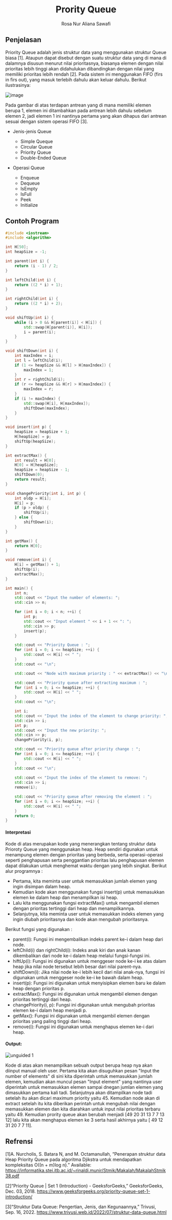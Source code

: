 # <h1 align="center">Prority Queue</h1>
<p align="center">Rosa Nur Aliana Sawafi</p>

## Penjelasan 
Priority Queue adalah jenis struktur data yang menggunakan struktur Queue biasa [1]. Ataupun dapat disebut dengan suatu struktur data yang di mana di dalamnya disusun menurut nilai prioritasnya, biasanya elemen dengan nilai prioritas lebih tinggi akan didahulukan dibandingkan dengan nilai yang memiliki prioritas lebih rendah [2]. Pada sistem ini menggunakan FIFO (firs in firs out), yang masuk terlebih dahulu akan keluar dahulu. Berikut ilustrasinya:

![image](https://github.com/xyzall1/Struktur-Data-Teori-Assigment/assets/161272189/c1936a8b-1027-41e0-8898-e84d6f0f784f)

Pada gambar di atas terdapan antrean yang di mana memiliki elemen berupa 1, elemen ini ditambahkan pada antrean lebih dahulu sebelum elemen 2, jadi elemen 1 ini nantinya pertama yang akan dihapus dari antrean sesuai dengan sistem operasi FIFO [3]. 

- Jenis-jenis Queue
    - Simple Queque
    - Circular Queue
    - Priority Queue
    - Double-Ended Queue

- Operasi Queue
    - Enqueue
    - Dequeue
    - IsEmpty
    - IsFull
    - Peek
    - Initialize


## Contoh Program 
```C++
#include <iostream>
#include <algorithm>

int H[50];
int heapSize = -1;

int parent(int i) {
    return (i - 1) / 2;
}

int leftChild(int i) {
    return ((2 * i) + 1);
}

int rightChild(int i) {
    return ((2 * i) + 2);
}

void shiftUp(int i) {
    while (i > 0 && H[parent(i)] < H[i]) {
        std::swap(H[parent(i)], H[i]);
        i = parent(i);
    }
}

void shiftDown(int i) {
    int maxIndex = i;
    int l = leftChild(i);
    if (1 <= heapSize && H[l] > H[maxIndex]) {
        maxIndex = 1;
    }
    int r = rightChild(i);
    if (r <= heapSize && H[r] > H[maxIndex]) {
        maxIndex = r;
    }
    if (i != maxIndex) {
        std::swap(H[i], H[maxIndex]);
        shiftDown(maxIndex);
    }
}

void insert(int p) {
    heapSize = heapSize + 1;
    H[heapSize] = p;
    shiftUp(heapSize);
}

int extractMax() {
    int result = H[0];
    H[0] = H[heapSize];
    heapSize = heapSize - 1;
    shiftDown(0);
    return result;
}

void changePriority(int i, int p) {
    int oldp = H[i];
    H[i] = p;
    if (p > oldp) {
        shiftUp(i);
    } else {
        shiftDown(i);
    }
}

int getMax() {
    return H[0];
}

void remove(int i) {
    H[i] = getMax() + 1;
    shiftUp(i);
    extractMax();
}

int main() {
    int n;
    std::cout << "Input the number of elements: ";
    std::cin >> n;

    for (int i = 0; i < n; ++i) {
        int p;
        std::cout << "Input element " << i + 1 << ": ";
        std::cin >> p;
        insert(p);
    }

    std::cout << "Priority Queue : ";
    for (int i = 0; i <= heapSize; ++i) {
        std::cout << H[i] << " ";
    }    
    std::cout << "\n";

    std::cout << "Node with maximum priority : " << extractMax() << "\n";

    std::cout << "Priority queue after extracting maximum : ";
    for (int i = 0; i <= heapSize; ++i) {
        std::cout << H[i] << " ";
    }
    std::cout << "\n";

    int i;
    std::cout << "Input the index of the element to change priority: ";
    std::cin >> i;
    int p;
    std::cout << "Input the new priority: ";
    std::cin >> p;
    changePriority(i, p);

    std::cout << "Priority queue after priority change : ";
    for (int i = 0; i <= heapSize; ++i) {
        std::cout << H[i] << " ";
    }
    std::cout << "\n";
    
    std::cout << "Input the index of the element to remove: ";
    std::cin >> i;
    remove(i);

    std::cout << "Priority queue after removing the element : ";
    for (int i = 0; i <= heapSize; ++i) {
        std::cout << H[i] << " ";
    }
    return 0;
}
```
#### Interpretasi 
Kode di atas merupakan kode yang menerangkan tentang struktur data Prioroty Queue yang menggunakan heap. Heap sendiri digunakan untuk menampung elemen dengan prioritas yang berbeda, serta operasi-operasi seperti penghapusan serta penggantian prioritas lalu penghapusan elemen dapat dilakukan untuk menghemat waktu dengan yang lebih singkat.
Berikut alur programnya :
- Pertama, kita meminta user untuk memasukkan jumlah elemen yang ingin disimpan dalam heap.
- Kemudian kode akan menggunakan fungsi insert(p) untuk memasukkan elemen ke dalam heap dan menampilkan isi heap.
- Lalu kita menggunakan fungsi extractMax() untuk mengambil elemen dengan prioritas tertinggi dari heap dan menampilkannya.
- Selanjutnya, kita meminta user untuk memasukkan indeks elemen yang ingin diubah prioritasnya dan kode akan mengubah prioritasnya.

Berikut fungsi yang digunakan :
- parent(i): Fungsi ini mengembalikan indeks parent ke-i dalam heap dari node.
- leftChild(i) dan rightChild(i): Indeks anak kiri dan anak kanan dikembalikan dari node ke-i dalam heap melalui fungsi-fungsi ini.
- hiftUp(i): Fungsi ini digunakan untuk menggeser node ke-i ke atas dalam heap jika nilai node tersebut lebih besar dari nilai parent-nya.
- shiftDown(i): Jika nilai node ke-i lebih kecil dari nilai anak-nya, fungsi ini digunakan untuk menggeser node ke-i ke bawah dalam heap.
- insert(p): Fungsi ini digunakan untuk menyisipkan elemen baru ke dalam heap dengan prioritas p.
- extractMax(): Fungsi ini digunakan untuk mengambil elemen dengan prioritas tertinggi dari heap.
- changePriority(i, p): Fungsi ini digunakan untuk mengubah prioritas elemen ke-i dalam heap menjadi p.
- getMax(): Fungsi ini digunakan untuk mengambil elemen dengan prioritas yang paling tinggi dari heap.
- remove(i): Fungsi ini digunakan untuk menghapus elemen ke-i dari heap.

#### Output:
![unguided 1](https://github.com/xyzall1/Struktur-Data-Assigment/assets/161272189/ca1a982e-6674-4813-886f-01ecd49327ae)

Kode di atas akan menampilkan sebuah output berupa heap nya akan diinput manual oleh user. Pertama kita akan disuguhkan pesan "Input the number of elements" di sini kita diperintah untuk memasukkan jumlah elemen, kemudian akan muncul pesan "Input element" yang nantinya user diperintah untuk memasukkan elemen sampai dnegan jumlan elemen yang dimasukkan pertama kali tadi. Selanjutnya akan ditampilkan node tadi setelah itu akan dicari maximum priority yaitu 45. Kemudian node akan di extract setelah itu kita diberikan perintah untuk mengubah nilai dengan memasukkan elemen dan kita diarahkan untuk input nilai prioritas terbaru yaitu 49. Kemudian prority queue akan berubah menjadi [49 20 31 13 7 7 13 12] lalu kita akan menghapus elemen ke 3 serta hasil akhirnya yaitu [ 49 12 31 20 7 7 11].
 

 ## Refrensi
 [1]A. Nurcholis, S. Batara N, and M. Octamanullah, “Penerapan struktur data Heap Priority Queue pada algoritma Djikstra untuk mendapatkan kompleksitas O((n + m)log n).” Available: https://informatika.stei.itb.ac.id/~rinaldi.munir/Stmik/Makalah/MakalahStmik38.pdf


 [2]“Priority Queue | Set 1 (Introduction) - GeeksforGeeks,” GeeksforGeeks, Dec. 03, 2018. https://www.geeksforgeeks.org/priority-queue-set-1-introduction/

 [3]“Struktur Data Queue: Pengertian, Jenis, dan Kegunaannya,” Trivusi, Sep. 16, 2022. https://www.trivusi.web.id/2022/07/struktur-data-queue.html